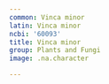```yaml
---
common: Vinca minor
latin: Vinca minor
ncbi: '60093'
title: Vinca minor
group: Plants and Fungi
image: .na.character

---
```

